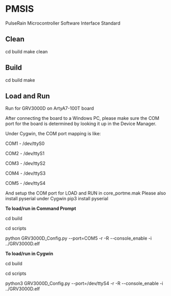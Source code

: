 # PMSIS
PulseRain Microcontroller Software Interface Standard

## Clean

cd build
make clean

## Build
cd build
make

## Load and Run

Run for GRV3000D on ArtyA7-100T board

After connecting the board to a Windows PC, please make sure the COM port for the board is determined by looking it up in the Device Manager.

Under Cygwin, the COM port mapping is like:

COM1 - /dev/ttyS0

COM2 - /dev/ttyS1

COM3 - /dev/ttyS2

COM4 - /dev/ttyS3

COM5 - /dev/ttyS4

And setup the COM port for LOAD and RUN in core_portme.mak
Please also install pyserial under Cygwin pip3 install pyserial

**To load/run in Command Prompt**

cd build

cd scripts

python GRV3000D_Config.py --port=COM5 -r -R --console_enable -i ../GRV3000D.elf


**To load/run in Cygwin**

cd build

cd scripts

python3 GRV3000D_Config.py --port=/dev/ttyS4 -r -R --console_enable -i ../GRV3000D.elf
